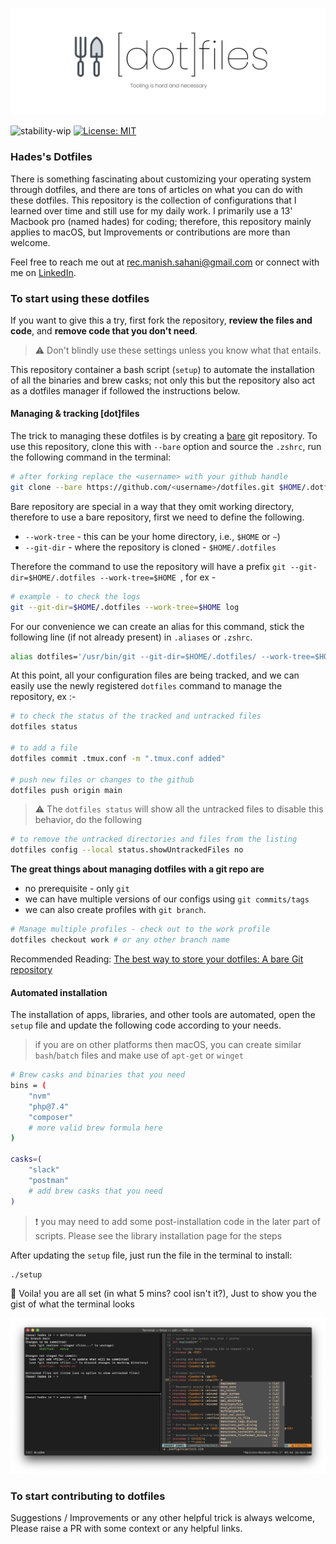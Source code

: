 ![banner.jpe](/static/banner.jpg)

![stability-wip](https://img.shields.io/badge/stability-stable-blue.svg) [![License: MIT](https://img.shields.io/badge/License-MIT-yellow.svg)](https://opensource.org/licenses/MIT)

### Hades's Dotfiles 

There is something fascinating about customizing your operating system through dotfiles, and there are tons of articles on what you can do with these dotfiles. This repository is the collection of configurations that I learned over time and still use for my daily work. I primarily use a 13' Macbook pro (named hades) for coding; therefore, this repository mainly applies to macOS, but Improvements or contributions are more than welcome. 

Feel free to reach me out at [rec.manish.sahani@gmail.com](mailto:rec.manish.sahani@gmail.com) or connect with me on [LinkedIn](https://www.linkedin.com/in/manishsahani).


### To start using these dotfiles

If you want to give this a try, first fork the repository, **review the files and code**, and **remove code that you don't need**.
<!-- ([see - Reviewing & editing code ]()). -->

> :warning: Don't blindly use these settings unless you know what that entails.

This repository container a bash script (`setup`) to automate the installation of all the binaries and brew casks; not only this but the repository also act as a dotfiles manager if followed the instructions below.

#### Managing & tracking [dot]files

The trick to managing these dotfiles is by creating a [bare](https://www.atlassian.com/git/tutorials/setting-up-a-repository/git-init) git repository. To use this repository, clone this with `--bare` option and source the `.zshrc`, run the following command in the terminal:

```bash
# after forking replace the <username> with your github handle
git clone --bare https://github.com/<username>/dotfiles.git $HOME/.dotfiles
````

Bare repository are special in a way that they omit working directory, therefore to use a bare repository, first we need to define the following.

- `--work-tree` - this can be your home directory, i.e., `$HOME` or `~`)
- `--git-dir` - where the repository is cloned - `$HOME/.dotfiles`

Therefore the command to use the repository will have a prefix `git --git-dir=$HOME/.dotfiles --work-tree=$HOME `, for ex -
```bash
# example - to check the logs 
git --git-dir=$HOME/.dotfiles --work-tree=$HOME log
```

For our convenience we can create an alias for this command, stick the following line (if not already present) in `.aliases` or `.zshrc`.

```bash
alias dotfiles='/usr/bin/git --git-dir=$HOME/.dotfiles/ --work-tree=$HOME
``` 

At this point, all your configuration files are being tracked, and we can easily use the newly registered `dotfiles` command to manage the repository, ex :-

```bash
# to check the status of the tracked and untracked files 
dotfiles status

# to add a file 
dotfiles commit .tmux.conf -m ".tmux.conf added"

# push new files or changes to the github
dotfiles push origin main
```

> :warning: The `dotfiles status` will show all the untracked files to disable this behavior, do the following

```bash 
# to remove the untracked directories and files from the listing
dotfiles config --local status.showUntrackedFiles no 
```

**The great things about managing dotfiles with a git repo are**
- no prerequisite - only `git`
- we can have multiple versions of our configs using `git commits/tags`
- we can also create profiles with `git branch`.

```bash
# Manage multiple profiles - check out to the work profile 
dotfiles checkout work # or any other branch name
```

Recommended Reading: [The best way to store your dotfiles: A bare Git repository ](https://www.atlassian.com/git/tutorials/dotfiles)

#### Automated installation 



The installation of apps, libraries, and other tools are automated, open the `setup` file and update the following code according to your needs.

> if you are on other platforms then macOS, you can create similar `bash`/`batch` files and make use of `apt-get` or `winget`

```bash
# Brew casks and binaries that you need
bins = (
    "nvm"
    "php@7.4"
    "composer"
    # more valid brew formula here
)

casks=(
    "slack"
    "postman"
    # add brew casks that you need 
)
```

> :exclamation: you may need to add some post-installation code in the later part of scripts. Please see the library installation page for the steps

After updating the `setup` file, just run the file in the terminal to install:
```bash
./setup
```

:wine_glass: Voila! you are all set (in what 5 mins? cool isn't it?), Just to show you the gist of what the terminal looks

![terminal.png](/static/terminal.png)

### To start contributing to dotfiles

Suggestions / Improvements or any other helpful trick is always welcome, Please raise a PR with some context or any helpful links.